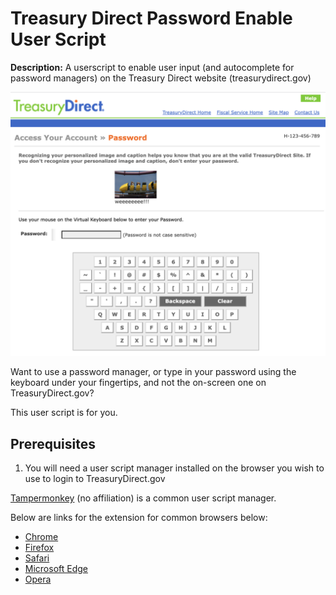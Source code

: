 # Treasury Direct Password Enable User Script

**Description:** A userscript to enable user input (and autocomplete for password managers) on the Treasury Direct website (treasurydirect.gov)

<img src="TreasuryDirect.gov_Login_Screen.png" alt="TreasuryDirect.gov Login Screen" width="600px"/>

Want to use a password manager, or type in your password using the keyboard under your fingertips, and not the on-screen one on TreasuryDirect.gov?

This user script is for you.

## Prerequisites

1) You will need a user script manager installed on the browser you wish to use to login to TreasuryDirect.gov

[Tampermonkey](https://www.tampermonkey.net/) (no affiliation) is a common user script manager.

Below are links for the extension for common browsers below:
- [Chrome](https://chrome.google.com/webstore/detail/tampermonkey/dhdgffkkebhmkfjojejmpbldmpobfkfo)
- [Firefox](https://addons.mozilla.org/en-US/firefox/addon/tampermonkey/)
- [Safari](https://apps.apple.com/app/apple-store/id1482490089)
- [Microsoft Edge](https://microsoftedge.microsoft.com/addons/detail/tampermonkey/iikmkjmpaadaobahmlepeloendndfphd)
- [Opera](https://addons.opera.com/en/extensions/details/tampermonkey-beta/)